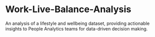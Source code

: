 # Work-Live-Balance-Analysis
An analysis of a lifestyle and wellbeing dataset, providing actionable insights to People Analytics teams for data-driven decision making.
